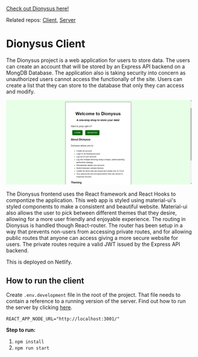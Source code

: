
[Check out Dionysus here!](https://ecstatic-easley-06cd2c.netlify.com/)

  

Related repos: [Client](https://github.com/Koblinskis/Dionysus-frontend), [Server](https://github.com/Koblinskis/Dionysus-backend)
# Dionysus Client

The Dionysus project is a web application for users to store data. The users can create an account that will be stored by an Express API backend on a MongDB Database. The application also is taking security into concern as unauthorized users cannot access the functionally of the site. Users can create a list that they can store to the database that only they can access and modify. 

  

![Screenshot](https://raw.githubusercontent.com/Koblinskis/Dionysus-frontend/master/screenshot.png)

The Dionysus frontend uses the React framework and React Hooks to compontize the application. This web app is styled using material-ui's styled components to make a consistent and beautiful website. Material-ui also allows the user to pick between different themes that they desire, allowing for a more user friendly and enjoyable experience. The routing in Dionysus is handled though React-router.  The router has been setup in a way that prevents non-users from accessing private routes, and for allowing public routes that anyone can access giving a more secure website for users. The private routes require a valid JWT issued by the Express API backend.

This is deployed on Netlify.

## How to run the client
Create `.env.development` file in the root of the project. That file needs to contain a reference to a running version of the server. Find out how to run the server by clicking [here](https://github.com/Koblinskis/Dionysus-backend). 
```
REACT_APP_NODE_URL="http://localhost:3001/"
```
**Step to run:**

 1. `npm install`
 2. `npm run start`
